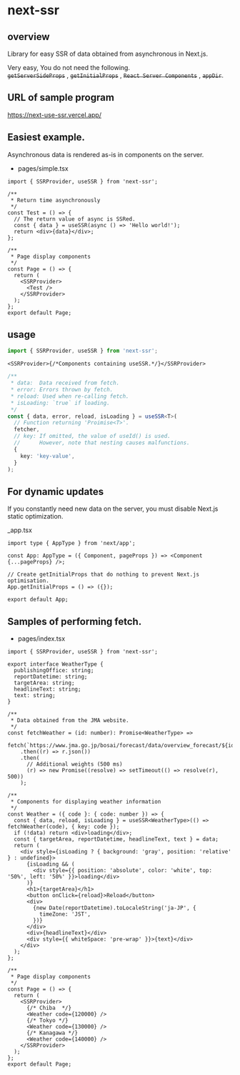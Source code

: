 # next-ssr

## overview

Library for easy SSR of data obtained from asynchronous in Next.js.

Very easy, You do not need the following.  
 ~~`getServerSideProps`~~ , ~~`getInitialProps`~~ , ~~`React Server Components`~~ , ~~`appDir`~~.

## URL of sample program

<https://next-use-ssr.vercel.app/>

## Easiest example.

Asynchronous data is rendered as-is in components on the server.

- pages/simple.tsx

```tsx
import { SSRProvider, useSSR } from 'next-ssr';

/**
 * Return time asynchronously
 */
const Test = () => {
  // The return value of async is SSRed.
  const { data } = useSSR(async () => 'Hello world!');
  return <div>{data}</div>;
};

/**
 * Page display components
 */
const Page = () => {
  return (
    <SSRProvider>
      <Test />
    </SSRProvider>
  );
};
export default Page;
```

## usage

```ts
import { SSRProvider, useSSR } from 'next-ssr';
```

```tsx
<SSRProvider>{/*Components containing useSSR.*/}</SSRProvider>
```

```ts
/**
 * data:  Data received from fetch.
 * error: Errors thrown by fetch.
 * reload: Used when re-calling fetch.
 * isLoading: `true` if loading.
 */
const { data, error, reload, isLoading } = useSSR<T>(
  // Function returning 'Proimise<T>'.
  fetcher,
  // key: If omitted, the value of useId() is used.
  //      However, note that nesting causes malfunctions.
  {
    key: 'key-value',
  }
);
```

## For dynamic updates

If you constantly need new data on the server, you must disable Next.js static optimization.

\_app.tsx

```tsx
import type { AppType } from 'next/app';

const App: AppType = ({ Component, pageProps }) => <Component {...pageProps} />;

// Create getInitialProps that do nothing to prevent Next.js optimisation.
App.getInitialProps = () => ({});

export default App;
```

## Samples of performing fetch.

- pages/index.tsx

```tsx
import { SSRProvider, useSSR } from 'next-ssr';

export interface WeatherType {
  publishingOffice: string;
  reportDatetime: string;
  targetArea: string;
  headlineText: string;
  text: string;
}

/**
 * Data obtained from the JMA website.
 */
const fetchWeather = (id: number): Promise<WeatherType> =>
  fetch(`https://www.jma.go.jp/bosai/forecast/data/overview_forecast/${id}.json`)
    .then((r) => r.json())
    .then(
      // Additional weights (500 ms)
      (r) => new Promise((resolve) => setTimeout(() => resolve(r), 500))
    );

/**
 * Components for displaying weather information
 */
const Weather = ({ code }: { code: number }) => {
  const { data, reload, isLoading } = useSSR<WeatherType>(() => fetchWeather(code), { key: code });
  if (!data) return <div>loading</div>;
  const { targetArea, reportDatetime, headlineText, text } = data;
  return (
    <div style={isLoading ? { background: 'gray', position: 'relative' } : undefined}>
      {isLoading && (
        <div style={{ position: 'absolute', color: 'white', top: '50%', left: '50%' }}>loading</div>
      )}
      <h1>{targetArea}</h1>
      <button onClick={reload}>Reload</button>
      <div>
        {new Date(reportDatetime).toLocaleString('ja-JP', {
          timeZone: 'JST',
        })}
      </div>
      <div>{headlineText}</div>
      <div style={{ whiteSpace: 'pre-wrap' }}>{text}</div>
    </div>
  );
};

/**
 * Page display components
 */
const Page = () => {
  return (
    <SSRProvider>
      {/* Chiba  */}
      <Weather code={120000} />
      {/* Tokyo */}
      <Weather code={130000} />
      {/* Kanagawa */}
      <Weather code={140000} />
    </SSRProvider>
  );
};
export default Page;
```
